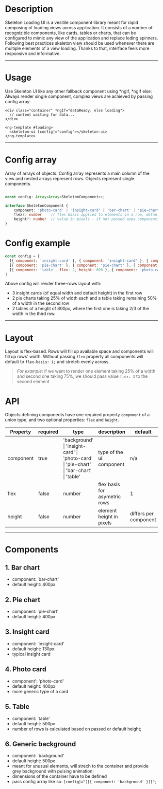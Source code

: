 # Description

Skeleton Loading UI is a vesitile component library meant for rapid composing of loading views across application. It consists of a number of recognizible components, like cards, tables or charts, that can be configured to mimic any view of the application and replace loding spinners. Following best practices skeleton view should be used whenever there are multiple elements of a view loading. Thanks to that, interface feels more responsive and informative.

***

# Usage

Use Skeleton UI like any other fallback component using *ngIf, *ngIf else; Always render single component, complex views are achieved by passing config array:

```markup
<div class="container" *ngIf="dataReady; else loading">
  // content waiting for data...
</div>

<ng-template #loading>
  <skeleton-ui [config]="config"></skeleton-ui>
</ng-template>
```

***

# Config array

Array of arrays of objects. Config array represents a main column of the view and nested arrays represent rows. Objects represent single components.

```typescript

const config: Array<Array<SkeletonComponent>>;

interface SkeletonComponent {
    component: 'photo-card' | 'insight-card' | 'bar-chart' | 'pie-chart' | 'table' | 'background'
    flex?: number    // flex basis applied to elements in a row, default: 1;
    height?: number  // value in pixels - if not passed uses components defaults;
}

```

# Config example

```js
const config = [
  [{ component: 'insight-card' }, { component: 'insight-card' }, { component: 'insight-card' }],
  [{ component: 'pie-chart' }, { component: 'pie-chart' }, { component: 'table', flex: 2 }],
  [{ component: 'table', flex: 2, height: 800 }, { component: 'photo-card', height: 800 }],
]

```
Above config will render three-rows layout with:
- 3 insight cards (of equal width and default height) in the first row
- 2 pie charts taking 25% of width each and a table taking remaining 50% of a width in the second row
- 2 tables of a height of 800px, where the first one is taking 2/3 of the width in the third row.

***

# Layout

Layout is flex-based. Rows will fill up available space and components will fill up rows' width. Without passing `flex` property all components will default to `flex-basis: 1;` and stretch evenly across.

>*For example:* if we want to render one element taking 25% of a width and second one taking 75%, we should pass value `flex: 3` to the second element


# API

Objects defining components have one required property `component` of a union type, and two optional properties: `flex` and `height`.


|Property|required|type|description|default|
|---|---|---|---|---|
|component|true| 'background' &#124; 'insight-card' &#124; 'photo-card' &#124; 'pie-chart' &#124; 'bar-chart' &#124; 'table' | type of the ui component|n/a|
|flex|false|number|flex basis for asymetric rows|1|
|height|false|number|element height in pixels|differs per component|

***

# Components

## 1. Bar chart
- component: 'bar-chart'
- default height: 400px

## 2. Pie chart
- component: 'pie-chart'
- default height: 400px

## 3. Insight card
- component: 'insight-card'
- default height: 130px
- typical insight card

## 4. Photo card
- component': 'photo-card'
- default height: 400px
- more generic type of a card

## 5. Table
- component: 'table'
- default height: 500px
- number of rows is calculated based on passed or default height;

## 6. Generic background
- component: 'background'
- default height: 500px
- meant for unusual elements, will strech to the container and provide grey background with pulsing animation;
- dimensions of the container have to be defined
- pass config array like so: `[config]="[[{ component: 'background' }]]";`
